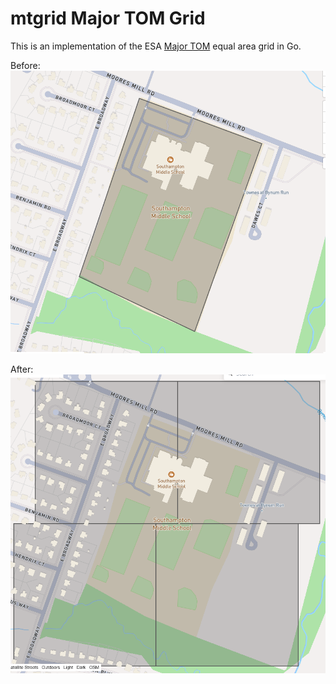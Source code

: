 # mtgrid Major TOM Grid
This is an implementation of the ESA [Major TOM](https://github.com/ESA-PhiLab/Major-TOM) equal area grid in Go. 

Before:
![Before](imgs/before.png)

After:
![After](./imgs/after.png)

